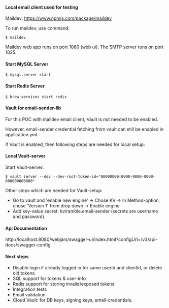#### Local email client used for testing
Maildev: https://www.npmjs.com/package/maildev

To run maildev, use command: 
```
$ maildev
```
Maildev web app runs on port 1080 (web ui). The SMTP server runs on port 1025.

#### Start MySQL Server
```
$ mysql.server start
```

#### Start Redis Server
```
$ brew services start redis
```

#### Vault for email-sender-lib
For this POC with maildev email client, Vault is not needed to be enabled.

However, email-sender credential fetching from vault can still be enabled in application.yml.

If Vault is enabled, then following steps are needed for local setup:

#### Local Vault-server
Start Vault-server:
```
$ vault server --dev --dev-root-token-id="00000000-0000-0000-0000-000000000000"
```
Other steps which are needed for Vault-setup:
- Go to vault and 'enable new engine' -> Chose KV -> In Method-option, chose 'Version 1' from drop down -> Enable engine
- Add key-value secret: kv/ramble.email-sender (secrets are username and password).

#### Api Documentation
http://localhost:8080/webjars/swagger-ui/index.html?configUrl=/v3/api-docs/swagger-config

#### Next steps
* Disable login if already logged in for same userId and clientId, or delete old tokens.
* SQL support for tokens & user-info
* Redis support for storing invalid/exposed tokens
* Integration tests
* Email validation
* Cloud Vault: for DB keys, signing keys, email-credentials.